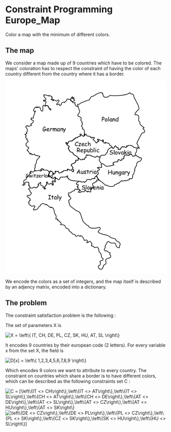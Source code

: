 # Constraint Programming Europe_Map
Color a map with the minimum of different colors.

## The map
We consider a map made up of 9 countries which have to be colored. The maps' coloration has to respect the constraint of having the color of each country different from the country where it has a border.

![Map](Europe_Map.png)

We encode the colors as a set of integers, and the map itself is described by an adjency matrix, encoded into a dictionary.


## The problem

The constraint satisfaction problem is the following :

The set of parameters X is 

<img src="https://latex.codecogs.com/svg.image?X&space;=&space;\left\{&space;IT,&space;CH,&space;DE,&space;PL,&space;CZ,&space;SK,&space;HU,&space;AT,&space;SL&space;\right\}" title="X = \left\{ IT, CH, DE, PL, CZ, SK, HU, AT, SL \right\}" />

It encodes 9 countries by their european code (2 letters).
For every variable x from the set X, the field is

<img src="https://latex.codecogs.com/svg.image?D[x]&space;=&space;\left\{&space;&space;1,2,3,4,5,6,7,8,9&space;\right\}&space;" title="D[x] = \left\{ 1,2,3,4,5,6,7,8,9 \right\} " />

Which encodes 9 colors we want to attribute to every country.
The constraint on countries which share a border is to have different colors, which can be described as the following constraints set C :

<img src="https://latex.codecogs.com/svg.image?C&space;=&space;[\left\{IT&space;<>&space;CH\right\},\left\{IT&space;<>&space;AT\right\},\left\{IT&space;<>&space;SL\right\},\left\{CH&space;<>&space;AT\right\},\left\{CH&space;<>&space;DE\right\},\left\{AT&space;<>&space;DE\right\},\left\{AT&space;<>&space;SL\right\},\left\{AT&space;<>&space;CZ\right\},\left\{AT&space;<>&space;HU\right\},\left\{AT&space;<>&space;SK\right\}" title="C = [\left\{IT <> CH\right\},\left\{IT <> AT\right\},\left\{IT <> SL\right\},\left\{CH <> AT\right\},\left\{CH <> DE\right\},\left\{AT <> DE\right\},\left\{AT <> SL\right\},\left\{AT <> CZ\right\},\left\{AT <> HU\right\},\left\{AT <> SK\right\}" />
<img src="https://latex.codecogs.com/svg.image?\left\{DE&space;<>&space;CZ\right\},\left\{DE&space;<>&space;PL\right\},\left\{PL&space;<>&space;CZ\right\},\left\{PL&space;<>&space;SK\right\},\left\{CZ&space;<>&space;SK\right\},\left\{SK&space;<>&space;HU\right\},\left\{HU&space;<>&space;SL\right\}]" title="\left\{DE <> CZ\right\},\left\{DE <> PL\right\},\left\{PL <> CZ\right\},\left\{PL <> SK\right\},\left\{CZ <> SK\right\},\left\{SK <> HU\right\},\left\{HU <> SL\right\}]" />
